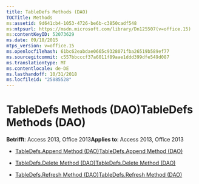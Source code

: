 ```yaml
---
title: TableDefs Methods (DAO)
TOCTitle: Methods
ms:assetid: 9d641cb4-1053-4726-be6b-c3850cadf548
ms:mtpsurl: https://msdn.microsoft.com/library/Dn125507(v=office.15)
ms:contentKeyID: 52073629
ms.date: 09/18/2015
mtps_version: v=office.15
ms.openlocfilehash: 61bc62eabdae0665c9328071fba26519b589ef77
ms.sourcegitcommit: c557bbcccf37a6011f89aae1ddd399dfe549d087
ms.translationtype: MT
ms.contentlocale: de-DE
ms.lasthandoff: 10/31/2018
ms.locfileid: "25885528"
---
```

# <a name="tabledefs-methods-dao"></a><span data-ttu-id="be20e-102">TableDefs Methods (DAO)</span><span class="sxs-lookup"><span data-stu-id="be20e-102">TableDefs Methods (DAO)</span></span>


<span data-ttu-id="be20e-103">**Betrifft**: Access 2013, Office 2013</span><span class="sxs-lookup"><span data-stu-id="be20e-103">**Applies to**: Access 2013, Office 2013</span></span>



  - [<span data-ttu-id="be20e-104">TableDefs.Append Method (DAO)</span><span class="sxs-lookup"><span data-stu-id="be20e-104">TableDefs.Append Method (DAO)</span></span>](tabledefs-append-method-dao.md)

  - [<span data-ttu-id="be20e-105">TableDefs.Delete Method (DAO)</span><span class="sxs-lookup"><span data-stu-id="be20e-105">TableDefs.Delete Method (DAO)</span></span>](tabledefs-delete-method-dao.md)

  - [<span data-ttu-id="be20e-106">TableDefs.Refresh Method (DAO)</span><span class="sxs-lookup"><span data-stu-id="be20e-106">TableDefs.Refresh Method (DAO)</span></span>](tabledefs-refresh-method-dao.md)

